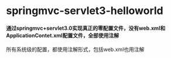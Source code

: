 # springmvc-servlet3-helloworld

#### 通过springmvc+servlet3.0实现真正的零配置文件，没有web.xml和ApplicationContet.xml配置文件，全部使用注解

所有系统级的配置，都使用注解形式，包括web.xml也用注解